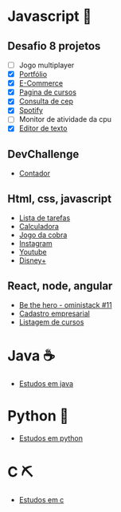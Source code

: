 # Javascript 🐤

## Desafio 8 projetos

- [ ] Jogo multiplayer
- [x] [Portfólio](https://github.com/Nerd00F/nerd00f.github.io)
- [x] [E-Commerce](https://github.com/Nerd00F/E-Commerce)
- [x] [Pagina de cursos](https://github.com/Nerd00F/pagina-de-cursos)
- [x] [Consulta de cep](https://github.com/Nerd00F/Consulta-de-Cep)
- [x] [Spotify](https://github.com/Nerd00F/spotify-clone)
- [ ] Monitor de atividade da cpu
- [x] [Editor de texto](https://github.com/Nerd00F/editor-rich-text)

## DevChallenge

- [Contador](https://github.com/Nerd00F/Contador)

## Html, css, javascript

- [Lista de tarefas](https://github.com/Nerd00F/Lista-de-tarefas)
- [Calculadora](https://github.com/Nerd00F/calculadora)
- [Jogo da cobra](https://github.com/Nerd00F/jogo-da-cobra)
- [Instagram](https://github.com/Nerd00F/instagram-ui)
- [Youtube](https://github.com/Nerd00F/youtube-clone)
- [Disney+](https://github.com/Nerd00F/disney-plus/)

## React, node, angular

- [Be the hero - oministack #11](https://github.com/Nerd00F/Be-the-hero)
- [Cadastro empresarial](https://github.com/Nerd00F/Cadastro-robusto)
- [Listagem de cursos](https://github.com/Nerd00F/Listagem-cursos)

# Java ☕

- [Estudos em java](https://github.com/Nerd00F/Meus-estudos/tree/main/Outros%20Estudos/Estudos%20em%20Java)

# Python 🐍

- [Estudos em python](https://github.com/Nerd00F/Meus-estudos/tree/main/Outros%20Estudos/Estudos%20em%20Python)

# C ⛏️

- [Estudos em c](https://github.com/Nerd00F/Meus-estudos/tree/main/Outros%20Estudos/Estudos%20em%20C)
